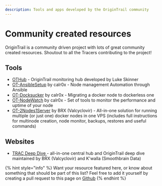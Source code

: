 ```yaml
---
description: Tools and apps developed by the OriginTrail community
---
```


# Community created resources

OriginTrail is a community driven project with lots of great community created resources. Shoutout to all the Tracers contributing to the project!

## Tools

* [OTHub](https://othub.io/overview) - OriginTrail monitoring hub developed by Luke Skinner
* [OT-AnsibleSetup](https://github.com/calr0x/OT-Ansible-Files-and-Playbooks) by calr0x - Node management Automation through Ansible
* [OT-Docksucker](https://github.com/calr0x/OT-DockSucker) by calr0x - Migrating a docker node to dockerless one
* [OT-NodeWatch](https://github.com/calr0x/OT-NodeWatch) by calr0x - Set of tools to monitor the performance and uptime of your node
* [OT-2Nodes1Server](https://github.com/Valcyclovir/OT-2Nodes1Server) by BRX (Valcyclovir) - All-in-one solution for running multiple (or just one) docker nodes in one VPS (includes full instructions for multinode creation, node monitor, backups, restores and useful commands)

## Websites

* [TRAC Deep Dive ](https://deepdive.othub.io/)- all-in-one central hub and OriginTrail deep dive maintained by BRX (Valcyclovir) and K'walla (Smoothbrain Data)

{% hint style="info" %}
Want your resource featured here, or know about something that should be part of this list? Feel free to add it yourself by creating a pull request to this page on [Github](https://github.com/OriginTrail/dkg-docs)
{% endhint %}
